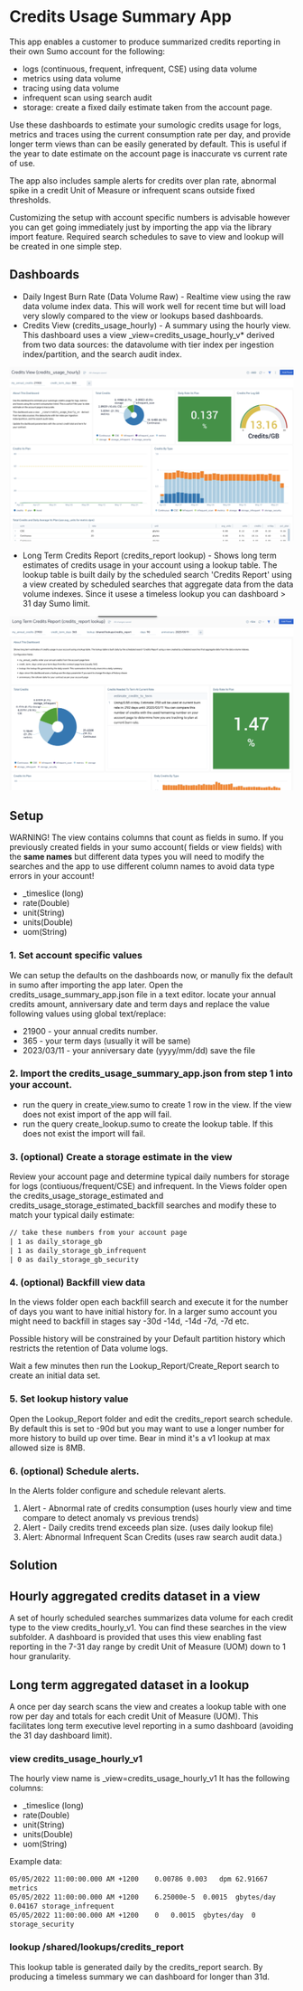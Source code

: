 # Credits Usage Summary App
This app enables a customer to produce summarized credits reporting in their own Sumo account for the following:
- logs (continuous, frequent, infrequent, CSE) using data volume
- metrics using data volume
- tracing using data volume
- infrequent scan using search audit
- storage: create a fixed daily estimate taken from the account page.

Use these dashboards to estimate your sumologic credits usage for logs, metrics and traces using the current consumption rate per day, and provide longer term views than can be easily generated by default. This is useful if the year to date estimate on the account page is inaccurate vs current rate of use. 

The app also includes sample alerts for credits over plan rate, abnormal spike in a credit Unit of Measure or infrequent scans outside fixed thresholds.

Customizing the setup with account specific numbers is advisable however you can get going immediately just by importing the app via the library import feature. Required search schedules to save to view and lookup will be created in one simple step.

## Dashboards
- Daily Ingest Burn Rate (Data Volume Raw) - Realtime view using the raw data volume index data. This will work well for recent time but will load very slowly compared to the view or lookups based dashboards.
- Credits View (credits_usage_hourly) - A summary using the hourly view. This dashboard uses a view _view=credits_usage_hourly_v* derived from two data sources: the datavolume with tier index per ingestion index/partition, and the search audit index. 

![credits view](./credits.view.dashboard.png?raw=true "credits view")

- Long Term Credits Report (credits_report lookup) - Shows long term estimates of credits usage in your account using a lookup table. The lookup table is built daily by the scheduled search 'Credits Report' using a view created by scheduled searches that aggregate data from the data volume indexes. Since it usese a timeless lookup you can dashboard > 31 day Sumo limit.

![long term lookup dash](./long.term.credits.dashboard.png?raw=true "long term lookup dash")
## Setup
WARNING! The view contains columns that count as fields in sumo.  If you previously created fields in your sumo account( fields or view fields) with the **same names** but different data types you will need to modify the searches and the app to use different column names to avoid data type errors in your account!
- _timeslice (long)
- rate(Double)
- unit(String)
- units(Double)
- uom(String)

### 1. Set account specific values
We can setup the defaults on the dashboards now, or manully fix the default in sumo after importing the app later.
Open the credits_usage_summary_app.json file in a text editor.
locate your annual credits amount, anniversary date and term days and replace the value following values using global text/replace:
- 21900 -  your annual credits number.
- 365 -  your term days (usually it will be same)
- 2023/03/11 - your anniversary date (yyyy/mm/dd)
save the file

### 2. Import the credits_usage_summary_app.json from step 1 into your account.
- run the query in create_view.sumo to create 1 row in the view. If the view does not exist import of the app will fail.
- run the query create_lookup.sumo to create the lookup table. If this does not exist the import will fail.

### 3. (optional) Create a storage estimate in the view
Review your account page and determine typical daily numbers for storage for logs (contiuous/frequent/CSE) and infrequent. In the Views folder open the credits_usage_storage_estimated and credits_usage_storage_estimated_backfill searches and modify these to match your typical daily estimate:
```
// take these numbers from your account page
| 1 as daily_storage_gb
| 1 as daily_storage_gb_infrequent
| 0 as daily_storage_gb_security
```

### 4. (optional) Backfill view data
In the views folder open each backfill search and execute it for the number of days you want to have initial history for. In a larger sumo account you might need to backfill in stages say -30d -14d, -14d -7d, -7d etc.

Possible history will be constrained by your Default partition history which restricts the retention of Data volume logs.

Wait a few minutes then run the Lookup_Report/Create_Report search to create an initial data set. 

### 5. Set lookup history value
Open the Lookup_Report folder and edit the credits_report search schedule. By default this is set to -90d but you may want to use a longer number for more history to build up over time. Bear in mind it's a v1 lookup at max allowed size is 8MB.

### 6. (optional) Schedule alerts.
In the Alerts folder configure and schedule relevant alerts.
1. Alert - Abnormal rate of credits consumption (uses hourly view and time compare to detect anomaly vs previous trends)
2. Alert - Daily credits trend exceeds plan size. (uses daily lookup file)
3. Alert: Abnormal Infrequent Scan Credits (uses raw search audit data.)


## Solution
## Hourly aggregated credits dataset in a view
A set of hourly scheduled searches summarizes data volume for each credit type to the view credits_hourly_v1. You can find these searches in the view subfolder. A dashboard is provided that uses this view enabling fast reporting in the 7-31 day range by credit Unit of Measure (UOM) down to 1 hour granularity.

## Long term aggregated dataset in a lookup
A once per day search scans the view and creates a lookup table with one row per day and totals for each credit Unit of Measure (UOM). This facilitates long term executive level reporting in a sumo dashboard (avoiding the 31 day dashboard limit).

###  view credits_usage_hourly_v1
The hourly view name is _view=credits_usage_hourly_v1
It has the following columns:
- _timeslice (long)
- rate(Double)
- unit(String)
- units(Double)
- uom(String)

Example data:
```
05/05/2022 11:00:00.000 AM +1200	0.00786	0.003	dpm	62.91667	metrics
05/05/2022 11:00:00.000 AM +1200	6.25000e-5	0.0015	gbytes/day	0.04167	storage_infrequent
05/05/2022 11:00:00.000 AM +1200	0	0.0015	gbytes/day	0	storage_security
```

### lookup /shared/lookups/credits_report
This lookup table is generated daily by the credits_report search. By producing a timeless summary we can dashboard for longer than 31d. 
